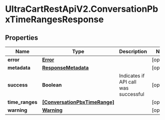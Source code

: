 # UltraCartRestApiV2.ConversationPbxTimeRangesResponse

## Properties

Name | Type | Description | Notes
------------ | ------------- | ------------- | -------------
**error** | [**Error**](Error.md) |  | [optional] 
**metadata** | [**ResponseMetadata**](ResponseMetadata.md) |  | [optional] 
**success** | **Boolean** | Indicates if API call was successful | [optional] 
**time_ranges** | [**[ConversationPbxTimeRange]**](ConversationPbxTimeRange.md) |  | [optional] 
**warning** | [**Warning**](Warning.md) |  | [optional] 


